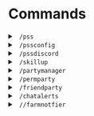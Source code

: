 # Commands

<!-- /pss command -->
<details>
  <summary> <code> /pss </code> </summary>

## ``/pss`` 

### Aliases
These commands also work instead of ``/pss``:

``/helpss``

``/psshelp``

### Description
A helpful command for information on Partly Sane Skies.

### Usage

``/pss``: Displays a help message informing you of the uses of all commands, along with information about the mod.

``/pss <conf/c/config>``: Opens the configuration GUI. (Alias for ``/pssconfig``)

</details>

<!-- /pssconfig command -->
<details>
  <summary> <code> /pssconfig </code> </summary>

## ``/pssconfig`` 

### Aliases
These commands also work instead of ``/pssconfig``:

``/pssconf``

``/pssc``

Along with the following aliases under the ``/pss`` command:

``/pss config``

``/pss c``

``/pss conf``

### Description
Opens the configuration menu to edit all settings inside Partly Sane Skies.

### Usage

``/pssconfig``: Opens the configuration menu. You can also use the keybind, which by default is ``F7``.

</details>

<!-- /pssdiscord command -->
<details>
  <summary> <code> /pssdiscord </code> </summary>

## ``/pssdiscord`` 

### Aliases

These commands also work instead of ``/pssdiscord``:

``/pssdisc``

``/psdisc``

### Description
Sends a link to join the discord in chat.

### Usage

``/pssdiscord``: Sends the link to join the discord in chat.

</details>

<!-- /skillup command -->
<details>
  <summary> <code> /skillup </code> </summary>

## ``/skillup`` 

### Aliases

These commands also work instead of ``/skillup``:

``/skillu``

``/su``

### Description
Gives you recomendations as to the most important skills to upgrade.

### Usage

``/skillup [username]``: Recommends the most important skills to upgrade for specific ``username``.

``/skillup``: Recommends the most important skills to upgrade for the player running the command.

</details>


<!-- /partymanager command -->
<details>
  <summary> <code> /partymanager </code> </summary>

## ``/partymanager`` 

### Aliases

These commands also work instead of ``/partymanager``:

``/partym``

``/pm``

### Description
Opens the Party Manager menu. You can also use the keybind, which by default is ``M``.

### Usage

``/partymanager``: Opens the Party Manager Menu.

</details>

<!-- /permparty command -->
<details>
  <summary> <code> /permparty </code> </summary>

## ``/permparty`` 

### Aliases

These commands also work instead of ``/permparty``:

``/permp``

``/pp``

### Description
Allows you to save, party, add and remove players from a permanent dungeon party.

### Usage

``/permparty``: Sends information about the ``permparty`` command.

``/permparty [partyid]``: Parties everyone in the party with the id matching ``partyid``

``/permparty new [partyid]``: Creates a new party with the ID ``partyid``

``/permparty new [partyid] <partymembers>``: Creates a new party with the ID ``partyid`` and with the members ``partymembers``.

``/permparty delete [partyid]``: Deletes a perm party. (Note: There is no way to undo this action). 

``/permparty add [partyid] [partymember]``: Adds player ``partymember`` to the party ``partyid``.

``/permparty remove [partyid] [partymember]``: Removes the player ``partymember`` from the party ``partyid``.

</details>

<!-- /friendparty command -->
<details>
  <summary> <code> /friendparty </code> </summary>

## ``/friendparty`` 

### Aliases

These commands also work instead of ``/friendparty``:

``/fp``

``/pf``

### Description
Parties friends that are online in your friends list.

### Usage

``/friendparty``: Parties all friends that are online.

</details>

<!-- /chatalert command -->
<details>
  <summary> <code> /chatalerts </code> </summary>

## ``/chatalerts`` 

### Aliases

These commands also work instead of ``/chatalerts``:

``/chatalerts``

``/chal``

``/ca``

### Description
Allows certain messages to be highlighted in chat.

### Usage

``/chatalerts list``: Lists all chat alerts with their associated number.

``/chatalerts add [alert]``: Creates a new alert that will notify the user when ``alert`` is spotted in chat.

``/chatalerts remove [number]``: Removes the alert with the given ``number`` in the list. Numbers are show with ``/chatalerts list``.

</details>

<!-- //farmnotfier command -->
<details>
  <summary> <code> //farmnotfier </code> </summary>

## ``//farmnotfier`` 

### Aliases

These commands also work instead of ``//farmnotfier``:

``//farmnotif``

``//fn``

### Description
Allows you to create areas where you will be notfied you have reached the end of your farm.

### Usage

``//farmnotifier list``: Lists all of the locations where you have a farm notification, and their given number, and gives instructions on how to create a new farm notification.

``//farmnotifier remove [number]``: Removes a farm notifications from the list, given a valid ``number``. Numbers can be seen with ``/farmnotifier list``.

<br>

### To create a new farm notification:


1. Set the first corner of your notification area:

    ``//pos1``: Sets one corner of the farm notifcation (Like using WorldEdit).

2. Set the opposite corner of your notifcation area:

    ``//pos2``: Sets the opposite corner of the farm notification (Like using WorldEdit).

3. Create the notification area

    ``//create``: Creates a new farm notifier with the positions created with ``//pos1`` and ``//pos2``.

</details>

